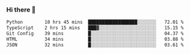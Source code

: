 ### Hi there 🌱
<!--START_SECTION:waka-->

```txt
Python        10 hrs 45 mins  ██████████████████░░░░░░░   72.01 %
TypeScript    2 hrs 15 mins   ███▓░░░░░░░░░░░░░░░░░░░░░   15.15 %
Git Config    39 mins         █░░░░░░░░░░░░░░░░░░░░░░░░   04.37 %
HTML          34 mins         █░░░░░░░░░░░░░░░░░░░░░░░░   03.88 %
JSON          32 mins         █░░░░░░░░░░░░░░░░░░░░░░░░   03.61 %
```

<!--END_SECTION:waka-->
<!--
**Dieg0raf/Dieg0raf** is a ✨ _special_ ✨ repository because its `README.md` (this file) appears on your GitHub profile.

Here are some ideas to get you started:

- 🔭 I’m currently working on ...
- 🌱 I’m currently learning ...
- 👯 I’m looking to collaborate on ...
- 🤔 I’m looking for help with ...
- 💬 Ask me about ...
- 📫 How to reach me: ...
- 😄 Pronouns: ...
- ⚡ Fun fact: ...
-->
